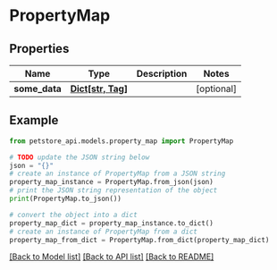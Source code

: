 # PropertyMap


## Properties

Name | Type | Description | Notes
------------ | ------------- | ------------- | -------------
**some_data** | [**Dict[str, Tag]**](Tag.md) |  | [optional] 

## Example

```python
from petstore_api.models.property_map import PropertyMap

# TODO update the JSON string below
json = "{}"
# create an instance of PropertyMap from a JSON string
property_map_instance = PropertyMap.from_json(json)
# print the JSON string representation of the object
print(PropertyMap.to_json())

# convert the object into a dict
property_map_dict = property_map_instance.to_dict()
# create an instance of PropertyMap from a dict
property_map_from_dict = PropertyMap.from_dict(property_map_dict)
```
[[Back to Model list]](../README.md#documentation-for-models) [[Back to API list]](../README.md#documentation-for-api-endpoints) [[Back to README]](../README.md)


